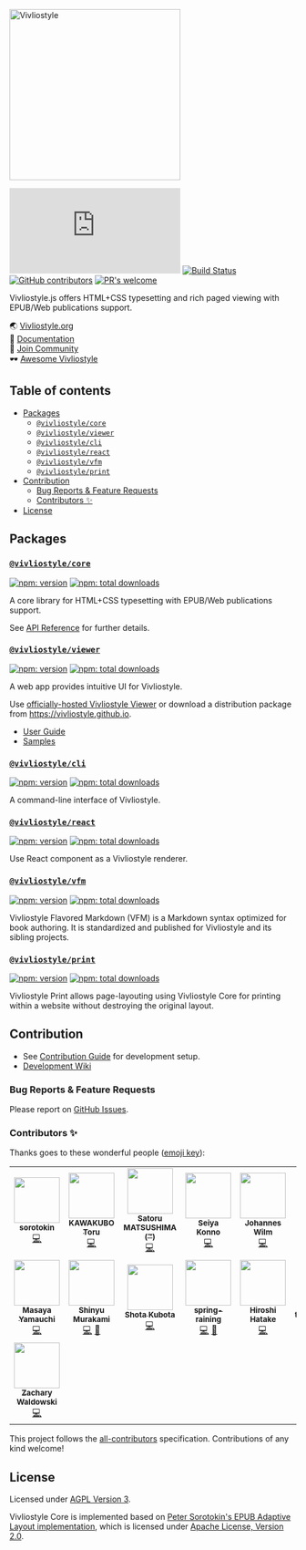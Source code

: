<img src="https://vivliostyle.org/assets/vivliostyle-logo.svg" width="300" alt="Vivliostyle" /><br/>

[![GitHub tag][github-tag]][github-tag-url]
[![Build Status][build-status]][build-status-url]
[![GitHub contributors][contributors]][contributors-url]
[![PR's welcome][pr-welcome]][pr-welcome-url]

Vivliostyle.js offers HTML+CSS typesetting and rich paged viewing with EPUB/Web publications support.

🌏 [Vivliostyle.org](https://vivliostyle.org)  
📖 [Documentation](https://vivliostyle.org/documents/)  
🤝 [Join Community](https://vivliostyle.org/community/)  
🕶 [Awesome Vivliostyle](https://github.com/vivliostyle/awesome-vivliostyle)

## Table of contents

<!-- START doctoc generated TOC please keep comment here to allow auto update -->
<!-- DON'T EDIT THIS SECTION, INSTEAD RE-RUN doctoc TO UPDATE -->

- [Packages](#packages)
  - [`@vivliostyle/core`](#vivliostylecore)
  - [`@vivliostyle/viewer`](#vivliostyleviewer)
  - [`@vivliostyle/cli`](#vivliostylecli)
  - [`@vivliostyle/react`](#vivliostylereact)
  - [`@vivliostyle/vfm`](#vivliostylevfm)
  - [`@vivliostyle/print`](#vivliostyleprint)
- [Contribution](#contribution)
  - [Bug Reports & Feature Requests](#bug-reports--feature-requests)
  - [Contributors ✨](#contributors-)
- [License](#license)

<!-- END doctoc generated TOC please keep comment here to allow auto update -->

## Packages

### [`@vivliostyle/core`](https://github.com/vivliostyle/vivliostyle.js/tree/master/packages/core)

[![npm: version](https://flat.badgen.net/npm/v/@vivliostyle/core)](https://www.npmjs.com/package/@vivliostyle/core) [![npm: total downloads](https://flat.badgen.net/npm/dt/@vivliostyle/core)](https://www.npmjs.com/package/@vivliostyle/core)

A core library for HTML+CSS typesetting with EPUB/Web publications support.

See [API Reference](https://docs.vivliostyle.org/#/api) for further details.

### [`@vivliostyle/viewer`](https://github.com/vivliostyle/vivliostyle.js/tree/master/packages/viewer)

[![npm: version](https://flat.badgen.net/npm/v/@vivliostyle/viewer)](https://www.npmjs.com/package/@vivliostyle/viewer) [![npm: total downloads](https://flat.badgen.net/npm/dt/@vivliostyle/viewer)](https://www.npmjs.com/package/@vivliostyle/viewer)

A web app provides intuitive UI for Vivliostyle.

Use [officially-hosted Vivliostyle Viewer](https://vivliostyle.org/viewer/) or download a distribution package from <https://vivliostyle.github.io>.

- [User Guide](https://docs.vivliostyle.org/#/user-guide)
- [Samples](https://vivliostyle.org/samples/)

### [`@vivliostyle/cli`](https://github.com/vivliostyle/vivliostyle-cli)

[![npm: version](https://flat.badgen.net/npm/v/@vivliostyle/cli)](https://www.npmjs.com/package/@vivliostyle/cli) [![npm: total downloads](https://flat.badgen.net/npm/dt/@vivliostyle/cli)](https://www.npmjs.com/package/@vivliostyle/cli)

A command-line interface of Vivliostyle.

### [`@vivliostyle/react`](https://github.com/vivliostyle/vivliostyle.js/tree/master/packages/react)

[![npm: version](https://flat.badgen.net/npm/v/@vivliostyle/react)](https://www.npmjs.com/package/@vivliostyle/react) [![npm: total downloads](https://flat.badgen.net/npm/dt/@vivliostyle/react)](https://www.npmjs.com/package/@vivliostyle/react)

Use React component as a Vivliostyle renderer.

### [`@vivliostyle/vfm`](https://github.com/vivliostyle/vfm)

[![npm: version](https://flat.badgen.net/npm/v/@vivliostyle/vfm)](https://www.npmjs.com/package/@vivliostyle/vfm) [![npm: total downloads](https://flat.badgen.net/npm/dt/@vivliostyle/vfm)](https://www.npmjs.com/package/@vivliostyle/vfm)

Vivliostyle Flavored Markdown (VFM) is a Markdown syntax optimized for book authoring. It is standardized and published for Vivliostyle and its sibling projects.

### [`@vivliostyle/print`](https://github.com/vivliostyle/vivliostyle-print)

[![npm: version](https://flat.badgen.net/npm/v/@vivliostyle/print)](https://www.npmjs.com/package/@vivliostyle/print) [![npm: total downloads](https://flat.badgen.net/npm/dt/@vivliostyle/print)](https://www.npmjs.com/package/@vivliostyle/print)

Vivliostyle Print allows page-layouting using Vivliostyle Core for printing within a website without destroying the original layout.

## Contribution

- See [Contribution Guide](https://github.com/vivliostyle/vivliostyle.js/tree/master/CONTRIBUTING.md) for development setup.
- [Development Wiki](https://github.com/vivliostyle/vivliostyle.js/wiki/Development)

### Bug Reports & Feature Requests

Please report on [GitHub Issues](https://github.com/vivliostyle/vivliostyle.js/issues).

### Contributors ✨

Thanks goes to these wonderful people ([emoji key](https://allcontributors.org/docs/en/emoji-key)):

<!-- ALL-CONTRIBUTORS-LIST:START - Do not remove or modify this section -->
<!-- prettier-ignore-start -->
<!-- markdownlint-disable -->
<table>
  <tr>
    <td align="center"><a href="https://github.com/sorotokin"><img src="https://avatars3.githubusercontent.com/u/11699780?v=4" width="80px;" alt=""/><br /><sub><b>sorotokin</b></sub></a><br /><a href="https://github.com/vivliostyle/vivliostyle.js/commits?author=sorotokin" title="Code">💻</a></td>
    <td align="center"><a href="http://kwkbtr.info"><img src="https://avatars3.githubusercontent.com/u/3595560?v=4" width="80px;" alt=""/><br /><sub><b>KAWAKUBO Toru</b></sub></a><br /><a href="https://github.com/vivliostyle/vivliostyle.js/commits?author=kwkbtr@vivliostyle.com" title="Code">💻</a></td>
    <td align="center"><a href="https://bibi.epub.link"><img src="https://avatars0.githubusercontent.com/u/3631499?v=4" width="80px;" alt=""/><br /><sub><b>Satoru MATSUSHIMA (℠)</b></sub></a><br /><a href="https://github.com/vivliostyle/vivliostyle.js/commits?author=satorumurmur" title="Code">💻</a></td>
    <td align="center"><a href="http://null.ly"><img src="https://avatars2.githubusercontent.com/u/291185?v=4" width="80px;" alt=""/><br /><sub><b>Seiya Konno</b></sub></a><br /><a href="https://github.com/vivliostyle/vivliostyle.js/commits?author=nulltask" title="Code">💻</a></td>
    <td align="center"><a href="http://www.johanneswilm.org"><img src="https://avatars2.githubusercontent.com/u/595512?v=4" width="80px;" alt=""/><br /><sub><b>Johannes Wilm</b></sub></a><br /><a href="https://github.com/vivliostyle/vivliostyle.js/commits?author=johanneswilm" title="Code">💻</a></td>
    <td align="center"><a href="https://florian.rivoal.net"><img src="https://avatars0.githubusercontent.com/u/113268?v=4" width="80px;" alt=""/><br /><sub><b>Florian Rivoal</b></sub></a><br /><a href="https://github.com/vivliostyle/vivliostyle.js/commits?author=frivoal" title="Code">💻</a></td>
    <td align="center"><a href="https://skoji.jp"><img src="https://avatars1.githubusercontent.com/u/119629?v=4" width="80px;" alt=""/><br /><sub><b>Satoshi KOJIMA</b></sub></a><br /><a href="https://github.com/vivliostyle/vivliostyle.js/commits?author=skoji" title="Code">💻</a></td>
  </tr>
  <tr>
    <td align="center"><a href="http://unageanu.hatenablog.com/"><img src="https://avatars2.githubusercontent.com/u/11205?v=4" width="80px;" alt=""/><br /><sub><b>Masaya Yamauchi</b></sub></a><br /><a href="https://github.com/vivliostyle/vivliostyle.js/commits?author=unageanu" title="Code">💻</a></td>
    <td align="center"><a href="https://vivliostyle.org"><img src="https://avatars1.githubusercontent.com/u/3324737?v=4" width="80px;" alt=""/><br /><sub><b>Shinyu Murakami</b></sub></a><br /><a href="https://github.com/vivliostyle/vivliostyle.js/commits?author=MurakamiShinyu" title="Code">💻</a> <a href="https://github.com/vivliostyle/vivliostyle.js/commits?author=MurakamiShinyu" title="Documentation">📖</a></td>
    <td align="center"><a href="https://blog.kubosho.com"><img src="https://avatars0.githubusercontent.com/u/430267?v=4" width="80px;" alt=""/><br /><sub><b>Shota Kubota</b></sub></a><br /><a href="https://github.com/vivliostyle/vivliostyle.js/commits?author=kubosho" title="Code">💻</a></td>
    <td align="center"><a href="https://harusamex.com"><img src="https://avatars1.githubusercontent.com/u/1771005?v=4" width="80px;" alt=""/><br /><sub><b>spring-raining</b></sub></a><br /><a href="https://github.com/vivliostyle/vivliostyle.js/commits?author=spring-raining" title="Code">💻</a> <a href="https://github.com/vivliostyle/vivliostyle.js/commits?author=spring-raining" title="Documentation">📖</a></td>
    <td align="center"><a href="http://cosmo0920.wordpress.com/"><img src="https://avatars1.githubusercontent.com/u/700876?v=4" width="80px;" alt=""/><br /><sub><b>Hiroshi Hatake</b></sub></a><br /><a href="https://github.com/vivliostyle/vivliostyle.js/commits?author=cosmo0920" title="Code">💻</a></td>
    <td align="center"><a href="https://twitter.com/takanakahiko"><img src="https://avatars3.githubusercontent.com/u/10114717?v=4" width="80px;" alt=""/><br /><sub><b>takanakahiko</b></sub></a><br /><a href="https://github.com/vivliostyle/vivliostyle.js/commits?author=takanakahiko" title="Code">💻</a></td>
    <td align="center"><a href="https://uechi.io"><img src="https://avatars0.githubusercontent.com/u/431808?v=4" width="80px;" alt=""/><br /><sub><b>Yasuaki Uechi</b></sub></a><br /><a href="https://github.com/vivliostyle/vivliostyle.js/commits?author=uetchy" title="Code">💻</a> <a href="https://github.com/vivliostyle/vivliostyle.js/commits?author=uetchy" title="Documentation">📖</a></td>
  </tr>
  <tr>
    <td align="center"><a href="https://waldowski.me/"><img src="https://avatars2.githubusercontent.com/u/170812?v=4" width="80px;" alt=""/><br /><sub><b>Zachary Waldowski</b></sub></a><br /><a href="https://github.com/vivliostyle/vivliostyle.js/commits?author=zwaldowski" title="Code">💻</a></td>
  </tr>
</table>

<!-- markdownlint-enable -->
<!-- prettier-ignore-end -->

<!-- ALL-CONTRIBUTORS-LIST:END -->

This project follows the [all-contributors](https://github.com/all-contributors/all-contributors) specification. Contributions of any kind welcome!

## License

Licensed under [AGPL Version 3](https://www.gnu.org/licenses/agpl-3.0.html).

Vivliostyle Core is implemented based on [Peter Sorotokin's EPUB Adaptive Layout implementation](https://github.com/sorotokin/adaptive-layout), which is licensed under [Apache License, Version 2.0](https://www.apache.org/licenses/LICENSE-2.0).

[github-tag]: https://img.shields.io/github/v/tag/vivliostyle/vivliostyle.js
[github-tag-url]: https://github.com/vivliostyle/vivliostyle.js/releases
[build-status]: https://travis-ci.org/vivliostyle/vivliostyle.js.svg
[build-status-url]: https://travis-ci.org/vivliostyle/vivliostyle.js
[contributors]: https://img.shields.io/github/contributors/vivliostyle/vivliostyle.js.svg
[contributors-url]: https://github.com/vivliostyle/vivliostyle.js/graphs/contributors
[pr-welcome]: https://img.shields.io/badge/PRs%20-welcome-brightgreen.svg
[pr-welcome-url]: https://github.com/vivliostyle/vivliostyle.js/blob/master/CONTRIBUTING.md
